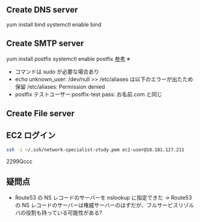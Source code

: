 ## Create DNS server

yum install bind
systemctl enable bind

## Create SMTP server

yum install postfix
systemctl enable postfix
[参考](https://centossrv.com/postfix.shtml)
※

- コマンドは sudo が必要な場合あり
- echo unknown_user: /dev/null >> /etc/aliases は以下のエラーが出たため保留
  /etc/aliases: Permission denied
- postfix テストユーザー:postfix-test
  pass: お名前.com と同じ

## Create File server

## EC2 ログイン

```bash
ssh -i ~/.ssh/network-specialist-study.pem ec2-user@18.181.127.211
```

2299Qccc

## 疑問点

- Route53 の NS レコードのサーバーを nslookup に指定できた
  → Route53 の NS レコードのサーバーは権威サーバーのはずだが、フルサービスリゾルバの役割も持っている可能性がある?
